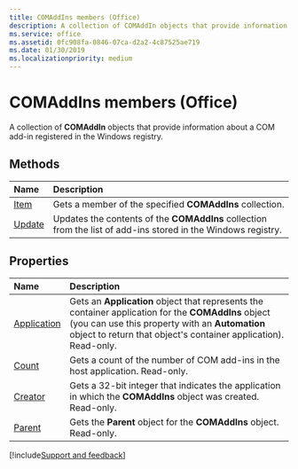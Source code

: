 ```yaml
---
title: COMAddIns members (Office)
description: A collection of COMAddIn objects that provide information about a COM add-in registered in the Windows registry.
ms.service: office
ms.assetid: 0fc908fa-0846-07ca-d2a2-4c87525ae719
ms.date: 01/30/2019
ms.localizationpriority: medium
---
```



# COMAddIns members (Office)

A collection of **COMAddIn** objects that provide information about a COM add-in registered in the Windows registry.

## Methods

|Name|Description|
|:-----|:-----|
|[Item](../../Office.COMAddIns.Item.md)|Gets a member of the specified **COMAddIns** collection.|
|[Update](../../Office.COMAddIns.Update.md)|Updates the contents of the **COMAddIns** collection from the list of add-ins stored in the Windows registry.|

## Properties

|Name|Description|
|:-----|:-----|
|[Application](../../Office.COMAddIns.Application.md)|Gets an **Application** object that represents the container application for the **COMAddIns** object (you can use this property with an **Automation** object to return that object's container application). Read-only.|
|[Count](../../Office.COMAddIns.Count.md)|Gets a count of the number of COM add-ins in the host application. Read-only.|
|[Creator](../../Office.COMAddIns.Creator.md)|Gets a 32-bit integer that indicates the application in which the **COMAddIns** object was created. Read-only.|
|[Parent](../../Office.COMAddIns.Parent.md)|Gets the **Parent** object for the **COMAddIns** object. Read-only.|

[!include[Support and feedback](~/includes/feedback-boilerplate.md)]